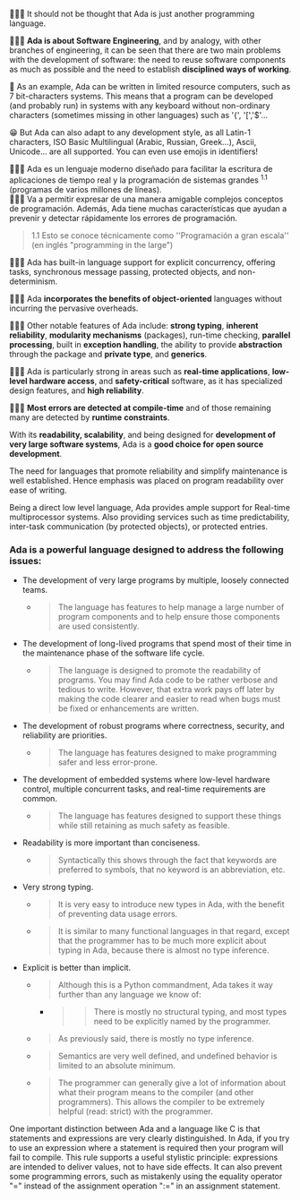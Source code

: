 
👩🏻‍💻 It should not be thought that Ada is just another programming language.   

👩🏻‍🔧 **Ada is about Software Engineering**, and by analogy, with other branches of engineering, it can be seen that there are two main problems with the development of software: the need to reuse software components as much as possible and the need to establish **disciplined ways of working**.

👾 As an example, Ada can be written in limited resource computers, such as 7 bit-characters systems. This means that a program can be developed (and probably run) in systems with any keyboard without non-ordinary characters (sometimes missing in other languages) such as '{', '[','$'...

😁 But Ada can also adapt to any development style, as all Latin-1 characters, ISO Basic Multilingual (Arabic, Russian, Greek…), Ascii, Unicode... are all supported. You can even use emojis in identifiers!


👩🏻‍✈️ Ada es un lenguaje moderno diseñado para facilitar la escritura de aplicaciones de tiempo real y la programación de sistemas grandes <sup>1.1</sup> (programas de varios millones de líneas).    
👩🏻‍🔧 Va a permitir expresar de una manera amigable complejos conceptos de programación. Además, Ada tiene muchas características que ayudan a prevenir y detectar rápidamente los errores de programación.   
> 1.1 Esto se conoce técnicamente como ''Programación a gran escala'' (en inglés "programming in the large") 

🧚🏻‍♀️ Ada has built-in language support for explicit concurrency, offering tasks, synchronous message passing, protected objects, and non-determinism. 

🧙🏻‍♀️ Ada **incorporates the benefits of object-oriented** languages without incurring the pervasive overheads.

👮🏻‍♀️ Other notable features of Ada include: **strong typing**, **inherent reliability**, **modularity mechanisms** (packages), run-time checking, **parallel processing**, built in **exception handling**, the ability to provide **abstraction** through the package and **private type**, and **generics**.

💂🏻‍♀️ Ada is particularly strong in areas such as **real-time applications**, **low-level hardware access**, and **safety-critical** software, as it has specialized design features, and **high reliability**.

🕵🏻‍♀️ **Most errors are detected at compile-time** and of those remaining many are detected by **runtime** **constraints**. 

With its **readability, scalability**, and being designed for **development of very large software systems**, Ada is a **good choice for open source development**.

The need for languages that promote reliability and simplify maintenance is well established. Hence emphasis was placed on program readability over ease of writing. 

Being a direct low level language, Ada provides ample support for Real-time multiprocessor systems. Also providing services such as time predictability, inter-task communication (by protected objects), or protected entries.


### Ada is a powerful language designed to address the following issues:

* The development of very large programs by multiple, loosely connected teams.
  * > The language has features to help manage a large number of program components and to help ensure those components are used consistently.

*  The development of long-lived programs that spend most of their time in the maintenance phase of the software life cycle. 
   * >  The language is designed to promote the readability of programs. You may find Ada code to be rather verbose and tedious to write. However, that extra work pays off later by making the code clearer and easier to read when bugs must be fixed or enhancements are written.

* The development of robust programs where correctness, security, and reliability are priorities. 
  * >  The language has features designed to make programming safer and less error-prone.

*  The development of embedded systems where low-level hardware control, multiple concurrent tasks, and real-time requirements are common. 
   * > The language has features designed to support these things while still retaining as much safety as feasible.

* Readability is more important than conciseness. 
  * > Syntactically this shows through the fact that keywords are preferred to symbols, that no keyword is an abbreviation, etc.

* Very strong typing. 
  * > It is very easy to introduce new types in Ada, with the benefit of preventing data usage errors.
  * > It is similar to many functional languages in that regard, except that the programmer has to be much more explicit about typing in Ada, because there is almost no type inference.

* Explicit is better than implicit. 
  * > Although this is a Python commandment, Ada takes it way further than any language we know of:
      * > > There is mostly no structural typing, and most types need to be explicitly named by the programmer.
  * > As previously said, there is mostly no type inference.
  * > Semantics are very well defined, and undefined behavior is limited to an absolute minimum.
  * > The programmer can generally give a lot of information about what their program means to the compiler (and other programmers). This allows the compiler to be extremely helpful (read: strict) with the programmer.



One important distinction between Ada and a language like C is that statements and expressions are very clearly distinguished. In Ada, if you try to use an expression where a statement is required then your program will fail to compile. This rule supports a useful stylistic principle: expressions are intended to deliver values, not to have side effects. It can also prevent some programming errors, such as mistakenly using the equality operator "=" instead of the assignment operation ":=" in an assignment statement.
